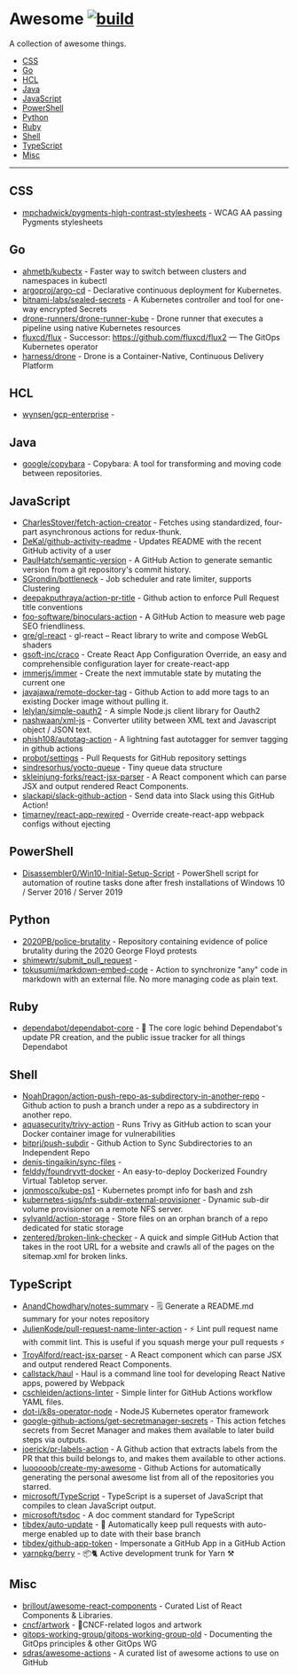 # Awesome  [![build](https://github.com/skleinjung/awesome/workflows/build/badge.svg)](https://github.com/skleinjung/awesome/actions)

A collection of awesome things.

- [CSS](#css)
- [Go](#go)
- [HCL](#hcl)
- [Java](#java)
- [JavaScript](#javascript)
- [PowerShell](#powershell)
- [Python](#python)
- [Ruby](#ruby)
- [Shell](#shell)
- [TypeScript](#typescript)
- [Misc](#misc)

---

## CSS

- [mpchadwick/pygments-high-contrast-stylesheets](https://github.com/mpchadwick/pygments-high-contrast-stylesheets) - WCAG AA passing Pygments stylesheets

## Go

- [ahmetb/kubectx](https://github.com/ahmetb/kubectx) - Faster way to switch between clusters and namespaces in kubectl
- [argoproj/argo-cd](https://github.com/argoproj/argo-cd) - Declarative continuous deployment for Kubernetes.
- [bitnami-labs/sealed-secrets](https://github.com/bitnami-labs/sealed-secrets) - A Kubernetes controller and tool for one-way encrypted Secrets
- [drone-runners/drone-runner-kube](https://github.com/drone-runners/drone-runner-kube) - Drone runner that executes a pipeline using native Kubernetes resources
- [fluxcd/flux](https://github.com/fluxcd/flux) - Successor: https://github.com/fluxcd/flux2 — The GitOps Kubernetes operator
- [harness/drone](https://github.com/harness/drone) - Drone is a Container-Native, Continuous Delivery Platform

## HCL

- [wynsen/gcp-enterprise](https://github.com/wynsen/gcp-enterprise) - 

## Java

- [google/copybara](https://github.com/google/copybara) - Copybara: A tool for transforming and moving code between repositories.

## JavaScript

- [CharlesStover/fetch-action-creator](https://github.com/CharlesStover/fetch-action-creator) - Fetches using standardized, four-part asynchronous actions for redux-thunk.
- [DeKal/github-activity-readme](https://github.com/DeKal/github-activity-readme) - Updates README with the recent GitHub activity of a user
- [PaulHatch/semantic-version](https://github.com/PaulHatch/semantic-version) - A GitHub Action to generate semantic version from a git repository's commit history.
- [SGrondin/bottleneck](https://github.com/SGrondin/bottleneck) - Job scheduler and rate limiter, supports Clustering
- [deepakputhraya/action-pr-title](https://github.com/deepakputhraya/action-pr-title) - Github action to enforce Pull Request title conventions
- [foo-software/binoculars-action](https://github.com/foo-software/binoculars-action) - A GitHub Action to measure web page SEO friendliness.
- [gre/gl-react](https://github.com/gre/gl-react) - gl-react – React library to write and compose WebGL shaders
- [gsoft-inc/craco](https://github.com/gsoft-inc/craco) - Create React App Configuration Override, an easy and comprehensible configuration layer for create-react-app
- [immerjs/immer](https://github.com/immerjs/immer) - Create the next immutable state by mutating the current one
- [javajawa/remote-docker-tag](https://github.com/javajawa/remote-docker-tag) - Github Action to add more tags to an existing Docker image without pulling it.
- [lelylan/simple-oauth2](https://github.com/lelylan/simple-oauth2) - A simple Node.js client library for Oauth2
- [nashwaan/xml-js](https://github.com/nashwaan/xml-js) - Converter utility between XML text and Javascript object / JSON text.
- [phish108/autotag-action](https://github.com/phish108/autotag-action) - A lightning fast autotagger for semver tagging in github actions
- [probot/settings](https://github.com/probot/settings) - Pull Requests for GitHub repository settings
- [sindresorhus/yocto-queue](https://github.com/sindresorhus/yocto-queue) - Tiny queue data structure
- [skleinjung-forks/react-jsx-parser](https://github.com/skleinjung-forks/react-jsx-parser) - A React component which can parse JSX and output rendered React Components.
- [slackapi/slack-github-action](https://github.com/slackapi/slack-github-action) - Send data into Slack using this GitHub Action!
- [timarney/react-app-rewired](https://github.com/timarney/react-app-rewired) - Override create-react-app webpack configs without ejecting

## PowerShell

- [Disassembler0/Win10-Initial-Setup-Script](https://github.com/Disassembler0/Win10-Initial-Setup-Script) - PowerShell script for automation of routine tasks done after fresh installations of Windows 10 / Server 2016 / Server 2019

## Python

- [2020PB/police-brutality](https://github.com/2020PB/police-brutality) - Repository containing evidence of police brutality during the 2020 George Floyd protests
- [shimewtr/submit_pull_request](https://github.com/shimewtr/submit_pull_request) - 
- [tokusumi/markdown-embed-code](https://github.com/tokusumi/markdown-embed-code) - Action to synchronize "any" code in markdown with an external file. No more managing code as plain text.

## Ruby

- [dependabot/dependabot-core](https://github.com/dependabot/dependabot-core) - 🤖 The core logic behind Dependabot's update PR creation, and the public issue tracker for all things Dependabot

## Shell

- [NoahDragon/action-push-repo-as-subdirectory-in-another-repo](https://github.com/NoahDragon/action-push-repo-as-subdirectory-in-another-repo) - Github action to push a branch under a repo as a subdirectory in another repo.
- [aquasecurity/trivy-action](https://github.com/aquasecurity/trivy-action) - Runs Trivy as GitHub action to scan your Docker container image for vulnerabilities
- [bitprj/push-subdir](https://github.com/bitprj/push-subdir) - Github Action to Sync Subdirectories to an Independent Repo
- [denis-tingaikin/sync-files](https://github.com/denis-tingaikin/sync-files) - 
- [felddy/foundryvtt-docker](https://github.com/felddy/foundryvtt-docker) - An easy-to-deploy Dockerized Foundry Virtual Tabletop server.
- [jonmosco/kube-ps1](https://github.com/jonmosco/kube-ps1) - Kubernetes prompt info for bash and zsh
- [kubernetes-sigs/nfs-subdir-external-provisioner](https://github.com/kubernetes-sigs/nfs-subdir-external-provisioner) - Dynamic sub-dir volume provisioner on a remote NFS server.
- [sylvanld/action-storage](https://github.com/sylvanld/action-storage) - Store files on an orphan branch of a repo dedicated for static storage
- [zentered/broken-link-checker](https://github.com/zentered/broken-link-checker) - A quick and simple GitHub Action that takes in the root URL for a website and crawls all of the pages on the sitemap.xml for broken links.

## TypeScript

- [AnandChowdhary/notes-summary](https://github.com/AnandChowdhary/notes-summary) - 🗒️ Generate a README.md summary for your notes repository
- [JulienKode/pull-request-name-linter-action](https://github.com/JulienKode/pull-request-name-linter-action) - ⚡️ Lint pull request name with commit lint. This is useful if you squash merge your pull requests ⚡️
- [TroyAlford/react-jsx-parser](https://github.com/TroyAlford/react-jsx-parser) - A React component which can parse JSX and output rendered React Components.
- [callstack/haul](https://github.com/callstack/haul) - Haul is a command line tool for developing React Native apps, powered by Webpack
- [cschleiden/actions-linter](https://github.com/cschleiden/actions-linter) - Simple linter for GitHub Actions workflow YAML files.
- [dot-i/k8s-operator-node](https://github.com/dot-i/k8s-operator-node) - NodeJS Kubernetes operator framework
- [google-github-actions/get-secretmanager-secrets](https://github.com/google-github-actions/get-secretmanager-secrets) - This action fetches secrets from Secret Manager and makes them available to later build steps via outputs.
- [joerick/pr-labels-action](https://github.com/joerick/pr-labels-action) - A Github action that extracts labels from the PR that this build belongs to, and makes them available to other actions.
- [luooooob/create-my-awesome](https://github.com/luooooob/create-my-awesome) - Github Actions for automatically generating the personal awesome list from all of the repositories you starred.
- [microsoft/TypeScript](https://github.com/microsoft/TypeScript) - TypeScript is a superset of JavaScript that compiles to clean JavaScript output.
- [microsoft/tsdoc](https://github.com/microsoft/tsdoc) - A doc comment standard for TypeScript
- [tibdex/auto-update](https://github.com/tibdex/auto-update) - 🔄 Automatically keep pull requests with auto-merge enabled up to date with their base branch
- [tibdex/github-app-token](https://github.com/tibdex/github-app-token) - Impersonate a GitHub App in a GitHub Action
- [yarnpkg/berry](https://github.com/yarnpkg/berry) - 📦🐈 Active development trunk for Yarn ⚒

## Misc

- [brillout/awesome-react-components](https://github.com/brillout/awesome-react-components) - Curated List of React Components & Libraries.
- [cncf/artwork](https://github.com/cncf/artwork) - 🎨CNCF-related logos and artwork
- [gitops-working-group/gitops-working-group-old](https://github.com/gitops-working-group/gitops-working-group-old) - Documenting the GitOps principles & other GitOps WG
- [sdras/awesome-actions](https://github.com/sdras/awesome-actions) - A curated list of awesome actions to use on GitHub

